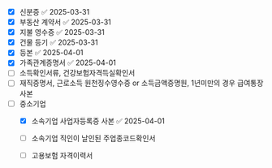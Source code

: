 
- [x] 신분증 ✅ 2025-03-31
- [x] 부동산 계약서 ✅ 2025-03-31
- [x] 지불 영수증 ✅ 2025-03-31
- [x] 건물 등기 ✅ 2025-03-31
- [x] 등본 ✅ 2025-04-01
- [x] 가족관계증명서 ✅ 2025-04-01
- [ ] 소득확인서류, 건강보험자격득실확인서
- [ ] 재직증명서, 근로소득 원천징수영수증 or 소득금액증명원, 1년미만의 경우 급여통장사본
- [ ] 중소기업
	- [x] 소속기업 사업자등록증 사본 ✅ 2025-04-01
	- [ ] 소속기업 직인이 날인된 주업종코드확인서
	- [ ] 고용보험 자격이력서

